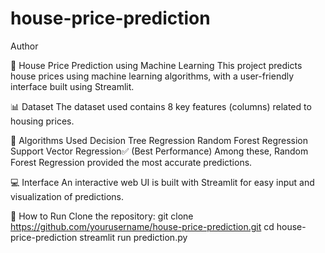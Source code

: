 # house-price-prediction
Author

🏡 House Price Prediction using Machine Learning
This project predicts house prices using machine learning algorithms, with a user-friendly interface built using Streamlit.

📊 Dataset
The dataset used contains 8 key features (columns) related to housing prices.

🤖 Algorithms Used
Decision Tree Regression
Random Forest Regression
Support Vector Regression✅ (Best Performance)
Among these, Random Forest Regression provided the most accurate predictions.

💻 Interface
An interactive web UI is built with Streamlit for easy input and visualization of predictions.

🚀 How to Run
Clone the repository:
git clone https://github.com/yourusername/house-price-prediction.git
cd house-price-prediction
streamlit run prediction.py
